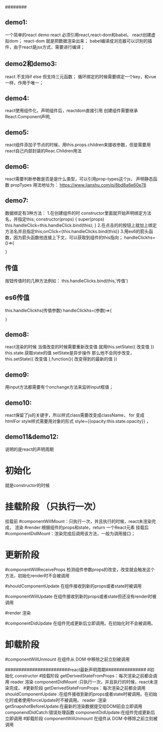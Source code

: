 ########
## demo1: 
 一个简单的react  demo 
 react 必须引用react,react-dom和babel。
  react创建虚拟dom；
  react-dom 就是把数据渲染出来；
  babel编译成浏览器可以识别的插件，由于react是jsx方式，需要进行编译；
 
 ## demo2和demo3: 
 react 不支持if else 但支持三元函数；
 循环绑定的时候需要绑定一个key，和vue一样，作用于唯一；

## demo4:
react使用组件化，声明组件后，reactdom直接引用
创建组件需要继承React.Component声明,

## demo5:
react组件添加子节点的时候，用this.props.children来接收参数，但是需要用react自己内部封装的Reac.Children用法

## demo6:
react需要判断参数是否是是什么类型，可以引用prop-types这个js， 声明静态函数 propTypes 用法地址为： https://www.jianshu.com/p/8bd8a6e60e78

## demo7:
数据绑定有3种方法：
1.在创建组件的时 constructor里面就开始声明绑定方法名，并指定this;
 constructor(props) {
           super(props)
           this.handleClick=this.handleClick.bind(this);
       }
2.在点击的的按钮上就加上绑定方法名并且指定this;onClick={this.handleClicks.bind(this)}
3.用es6的箭头函数，因为箭头函数他连接上下文，可以获取到组件的this指向；
 handleClickhs=()=>{

    }
## 传值
按钮传值时的几种方法例如：
this.handleClicks.bind(this,'传值')
## es6传值
this.handleClickhs(传值参数)
handleClickhs=(参数)=>{

    }

## demo8:
react渲染的时候 当值改变的时候需要重新改变值
就用this.setState({
    改变值
})
this.state.获取state的值
setState是异步操作 那么他不会同步改变，
this.setState({
    改变值
},function(){
    改变得到的最新的值
})

## demo9:
用input方法都需要有个onchange方法来监听input框值；

## demo10:
react保留了js的关键字，所以样式class需要改变成className， for 变成htmlFor
style样式需要用对象的形式 style={{opacity:this.state.opacity}} ，


## demo11&demo12:
说明的是react的声明周期
# 初始化
就是constructor的时候
# 挂载阶段 （只执行一次）
挂载前 
#componentWillMount：只执行一次，并且执行的时候，react未渲染完成，
渲染
#render:根据组件的props和state，return 一个React元素
挂载后
#componentDidMount：渲染完成后调用该方法，一般为调用接口；

# 更新阶段

#componentWillReceiveProps 检测组件参数props的改变，改变就会触发这个方法，初始化render时不会被调用

#shouldComponentUpdate 在组件接收到新的props或者state时被调用

#componentWillUpdate  在组件接收到新的props或者state但还没有render时被调用

#render 渲染

#componentDidUpdate  在组件完成更新后立即调用。在初始化时不会被调用。

# 卸载阶段

#componentWillUnmount 在组件从 DOM 中移除之前立刻被调用


########################react最新声明周期###############
#初始化
        constructor
#挂载阶段
        getDerivedStateFromProps：每次渲染之前都会调用
        reader 渲染
        componentDidMount :只执行一次，并且执行的时候，react未渲染完成，
#更新阶段
        getDerivedStateFromProps：每次渲染之前都会调用
        shouldComponentUpdate :在组件接收到新的props或者state时被调用。在初始化时或者使用forceUpdate时不被调用。 
        reader :渲染
        getSnapshotBeforeUpdate:在最新的渲染数据提交给DOM前会立即调用
        componendDidCatch:错误处理函数
        componentDidUpdate:在组件完成更新后立即调用
#卸载阶段
        componentWillUnmount 在组件从 DOM 中移除之前立刻被调用